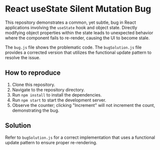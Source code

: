 # React useState Silent Mutation Bug

This repository demonstrates a common, yet subtle, bug in React applications involving the `useState` hook and object state.  Directly modifying object properties within the state leads to unexpected behavior where the component fails to re-render, causing the UI to become stale.

The `bug.js` file shows the problematic code. The `bugSolution.js` file provides a corrected version that utilizes the functional update pattern to resolve the issue.

## How to reproduce

1. Clone this repository.
2. Navigate to the repository directory.
3. Run `npm install` to install the dependencies.
4. Run `npm start` to start the development server.
5. Observe the counter; clicking "Increment" will not increment the count, demonstrating the bug.

## Solution

Refer to `bugSolution.js` for a correct implementation that uses a functional update pattern to ensure proper re-rendering.